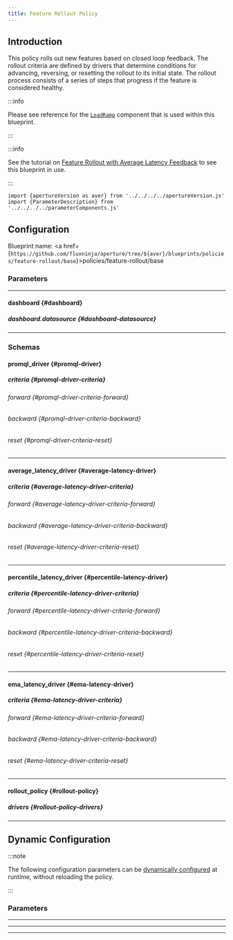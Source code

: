 ```yaml
---
title: Feature Rollout Policy
---
```


## Introduction

This policy rolls out new features based on closed loop feedback. The rollout
criteria are defined by drivers that determine conditions for advancing,
reversing, or resetting the rollout to its initial state. The rollout process
consists of a series of steps that progress if the feature is considered
healthy.

:::info

Please see reference for the
[`LoadRamp`](/reference/configuration/spec.md#load-ramp) component that is used
within this blueprint.

:::

:::info

See the tutorial on
[Feature Rollout with Average Latency Feedback](/use-cases/feature-rollout/with-average-latency-feedback.md)
to see this blueprint in use.

:::

<!-- Configuration Marker -->

```mdx-code-block
import {apertureVersion as aver} from '../../../../apertureVersion.js'
import {ParameterDescription} from '../../../../parameterComponents.js'
```

## Configuration

<!-- vale off -->

Blueprint name: <a
href={`https://github.com/fluxninja/aperture/tree/${aver}/blueprints/policies/feature-rollout/base`}>policies/feature-rollout/base</a>

<!-- vale on -->

### Parameters

<!-- vale off -->

<a id="policy"></a>

<ParameterDescription
    name='policy'
    description='Parameters for the Feature Rollout policy.'
    type='Object (rollout_policy)'
    reference='#rollout-policy'
    value='{"components": [], "drivers": {}, "evaluation_interval": "1s", "load_ramp": {"sampler": {"label_key": "", "selectors": [{"control_point": "__REQUIRED_FIELD__", "service": "__REQUIRED_FIELD__"}]}, "steps": [{"duration": "__REQUIRED_FIELD__", "target_accept_percentage": "__REQUIRED_FIELD__"}]}, "policy_name": "__REQUIRED_FIELD__", "resources": {"flow_control": {"classifiers": []}}, "rollout": false}'
/>

<!-- vale on -->

---

<!-- vale off -->

#### dashboard {#dashboard}

<!-- vale on -->

<!-- vale off -->

<a id="dashboard-refresh-interval"></a>

<ParameterDescription
    name='dashboard.refresh_interval'
    description='Refresh interval for dashboard panels.'
    type='string'
    reference=''
    value='"5s"'
/>

<!-- vale on -->

<!-- vale off -->

<a id="dashboard-time-from"></a>

<ParameterDescription
    name='dashboard.time_from'
    description='From time of dashboard.'
    type='string'
    reference=''
    value='"now-15m"'
/>

<!-- vale on -->

<!-- vale off -->

<a id="dashboard-time-to"></a>

<ParameterDescription
    name='dashboard.time_to'
    description='To time of dashboard.'
    type='string'
    reference=''
    value='"now"'
/>

<!-- vale on -->

<!-- vale off -->

<a id="dashboard-extra-filters"></a>

<ParameterDescription
    name='dashboard.extra_filters'
    description='Additional filters to pass to each query to Grafana datasource.'
    type='Object (map[string]string)'
    reference='#map-string-string'
    value='{}'
/>

<!-- vale on -->

<!-- vale off -->

<a id="dashboard-title"></a>

<ParameterDescription
    name='dashboard.title'
    description='Name of the main dashboard.'
    type='string'
    reference=''
    value='"Aperture Feature Rollout"'
/>

<!-- vale on -->

<!-- vale off -->

##### dashboard.datasource {#dashboard-datasource}

<!-- vale on -->

<!-- vale off -->

<a id="dashboard-datasource-name"></a>

<ParameterDescription
    name='dashboard.datasource.name'
    description='Datasource name.'
    type='string'
    reference=''
    value='"$datasource"'
/>

<!-- vale on -->

<!-- vale off -->

<a id="dashboard-datasource-filter-regex"></a>

<ParameterDescription
    name='dashboard.datasource.filter_regex'
    description='Datasource filter regex.'
    type='string'
    reference=''
    value='""'
/>

<!-- vale on -->

---

### Schemas

<!-- vale off -->

#### promql_driver {#promql-driver}

<!-- vale on -->

<!-- vale off -->

<a id="promql-driver-query-string"></a>

<ParameterDescription
    name='query_string'
    description='The Prometheus query to be run. Must return a scalar or a vector with a single element.'
    type='string'
    reference=''
    value='"__REQUIRED_FIELD__"'
/>

<!-- vale on -->

<!-- vale off -->

##### criteria {#promql-driver-criteria}

<!-- vale on -->

<!-- vale off -->

###### forward {#promql-driver-criteria-forward}

<!-- vale on -->

<!-- vale off -->

<a id="promql-driver-criteria-forward-threshold"></a>

<ParameterDescription
    name='threshold'
    description='The threshold for the forward criteria.'
    type='Number (double)'
    reference=''
    value='"__REQUIRED_FIELD__"'
/>

<!-- vale on -->

<!-- vale off -->

<a id="promql-driver-criteria-forward-operator"></a>

<ParameterDescription
    name='operator'
    description='The operator for the forward criteria. oneof: `gt | lt | gte | lte | eq | neq`'
    type='string'
    reference=''
    value='"__REQUIRED_FIELD__"'
/>

<!-- vale on -->

<!-- vale off -->

###### backward {#promql-driver-criteria-backward}

<!-- vale on -->

<!-- vale off -->

<a id="promql-driver-criteria-backward-threshold"></a>

<ParameterDescription
    name='threshold'
    description='The threshold for the backward criteria.'
    type='Number (double)'
    reference=''
    value='"__REQUIRED_FIELD__"'
/>

<!-- vale on -->

<!-- vale off -->

<a id="promql-driver-criteria-backward-operator"></a>

<ParameterDescription
    name='operator'
    description='The operator for the backward criteria. oneof: `gt | lt | gte | lte | eq | neq`'
    type='string'
    reference=''
    value='"__REQUIRED_FIELD__"'
/>

<!-- vale on -->

<!-- vale off -->

###### reset {#promql-driver-criteria-reset}

<!-- vale on -->

<!-- vale off -->

<a id="promql-driver-criteria-reset-threshold"></a>

<ParameterDescription
    name='threshold'
    description='The threshold for the reset criteria.'
    type='Number (double)'
    reference=''
    value='"__REQUIRED_FIELD__"'
/>

<!-- vale on -->

<!-- vale off -->

<a id="promql-driver-criteria-reset-operator"></a>

<ParameterDescription
    name='operator'
    description='The operator for the reset criteria. oneof: `gt | lt | gte | lte | eq | neq`'
    type='string'
    reference=''
    value='"__REQUIRED_FIELD__"'
/>

<!-- vale on -->

---

<!-- vale off -->

#### average_latency_driver {#average-latency-driver}

<!-- vale on -->

<!-- vale off -->

<a id="average-latency-driver-selectors"></a>

<ParameterDescription
    name='selectors'
    description='Identify the service and flows whose latency needs to be measured.'
    type='Array of Object (aperture.spec.v1.Selector)'
    reference='../../../spec#selector'
    value='[{"control_point": "__REQUIRED_FIELD__", "service": "__REQUIRED_FIELD__"}]'
/>

<!-- vale on -->

<!-- vale off -->

##### criteria {#average-latency-driver-criteria}

<!-- vale on -->

<!-- vale off -->

###### forward {#average-latency-driver-criteria-forward}

<!-- vale on -->

<!-- vale off -->

<a id="average-latency-driver-criteria-forward-threshold"></a>

<ParameterDescription
    name='threshold'
    description='The threshold for the forward criteria.'
    type='Number (double)'
    reference=''
    value='"__REQUIRED_FIELD__"'
/>

<!-- vale on -->

<!-- vale off -->

###### backward {#average-latency-driver-criteria-backward}

<!-- vale on -->

<!-- vale off -->

<a id="average-latency-driver-criteria-backward-threshold"></a>

<ParameterDescription
    name='threshold'
    description='The threshold for the backward criteria.'
    type='Number (double)'
    reference=''
    value='"__REQUIRED_FIELD__"'
/>

<!-- vale on -->

<!-- vale off -->

###### reset {#average-latency-driver-criteria-reset}

<!-- vale on -->

<!-- vale off -->

<a id="average-latency-driver-criteria-reset-threshold"></a>

<ParameterDescription
    name='threshold'
    description='The threshold for the reset criteria.'
    type='Number (double)'
    reference=''
    value='"__REQUIRED_FIELD__"'
/>

<!-- vale on -->

---

<!-- vale off -->

#### percentile_latency_driver {#percentile-latency-driver}

<!-- vale on -->

<!-- vale off -->

<a id="percentile-latency-driver-flux-meter"></a>

<ParameterDescription
    name='flux_meter'
    description='FluxMeter specifies the flows whose latency needs to be measured and parameters for the histogram metrics.'
    type='Object (aperture.spec.v1.FluxMeter)'
    reference='../../../spec#flux-meter'
    value='{"selector": [{"control_point": "__REQUIRED_FIELD__", "service": "__REQUIRED_FIELD__"}], "static_buckets": {"buckets": [5, 10, 25, 50, 100, 250, 500, 1000, 2500, 5000, 10000]}}'
/>

<!-- vale on -->

<!-- vale off -->

<a id="percentile-latency-driver-percentile"></a>

<ParameterDescription
    name='percentile'
    description='The percentile to be used for latency measurement.'
    type='Number (double)'
    reference=''
    value='95'
/>

<!-- vale on -->

<!-- vale off -->

##### criteria {#percentile-latency-driver-criteria}

<!-- vale on -->

<!-- vale off -->

###### forward {#percentile-latency-driver-criteria-forward}

<!-- vale on -->

<!-- vale off -->

<a id="percentile-latency-driver-criteria-forward-threshold"></a>

<ParameterDescription
    name='threshold'
    description='The threshold for the forward criteria.'
    type='Number (double)'
    reference=''
    value='"__REQUIRED_FIELD__"'
/>

<!-- vale on -->

<!-- vale off -->

###### backward {#percentile-latency-driver-criteria-backward}

<!-- vale on -->

<!-- vale off -->

<a id="percentile-latency-driver-criteria-backward-threshold"></a>

<ParameterDescription
    name='threshold'
    description='The threshold for the backward criteria.'
    type='Number (double)'
    reference=''
    value='"__REQUIRED_FIELD__"'
/>

<!-- vale on -->

<!-- vale off -->

###### reset {#percentile-latency-driver-criteria-reset}

<!-- vale on -->

<!-- vale off -->

<a id="percentile-latency-driver-criteria-reset-threshold"></a>

<ParameterDescription
    name='threshold'
    description='The threshold for the reset criteria.'
    type='Number (double)'
    reference=''
    value='"__REQUIRED_FIELD__"'
/>

<!-- vale on -->

---

<!-- vale off -->

#### ema_latency_driver {#ema-latency-driver}

<!-- vale on -->

<!-- vale off -->

<a id="ema-latency-driver-selectors"></a>

<ParameterDescription
    name='selectors'
    description='Identify the service and flows whose latency needs to be measured.'
    type='Array of Object (aperture.spec.v1.Selector)'
    reference='../../../spec#selector'
    value='[{"control_point": "__REQUIRED_FIELD__", "service": "__REQUIRED_FIELD__"}]'
/>

<!-- vale on -->

<!-- vale off -->

<a id="ema-latency-driver-ema"></a>

<ParameterDescription
    name='ema'
    description='The parameters for the exponential moving average.'
    type='Object (aperture.spec.v1.EMAParameters)'
    reference='../../../spec#e-m-a-parameters'
    value='{"ema_window": "1500s", "warmup_window": "60s"}'
/>

<!-- vale on -->

<!-- vale off -->

##### criteria {#ema-latency-driver-criteria}

<!-- vale on -->

<!-- vale off -->

###### forward {#ema-latency-driver-criteria-forward}

<!-- vale on -->

<!-- vale off -->

<a id="ema-latency-driver-criteria-forward-latency-tolerance-multiplier"></a>

<ParameterDescription
    name='latency_tolerance_multiplier'
    description='The threshold for the forward criteria.'
    type='Number (double)'
    reference=''
    value='1.05'
/>

<!-- vale on -->

<!-- vale off -->

###### backward {#ema-latency-driver-criteria-backward}

<!-- vale on -->

<!-- vale off -->

<a id="ema-latency-driver-criteria-backward-latency-tolerance-multiplier"></a>

<ParameterDescription
    name='latency_tolerance_multiplier'
    description='The threshold for the backward criteria.'
    type='Number (double)'
    reference=''
    value='1.05'
/>

<!-- vale on -->

<!-- vale off -->

###### reset {#ema-latency-driver-criteria-reset}

<!-- vale on -->

<!-- vale off -->

<a id="ema-latency-driver-criteria-reset-latency-tolerance-multiplier"></a>

<ParameterDescription
    name='latency_tolerance_multiplier'
    description='The threshold for the reset criteria.'
    type='Number (double)'
    reference=''
    value='1.25'
/>

<!-- vale on -->

---

<!-- vale off -->

#### rollout_policy {#rollout-policy}

<!-- vale on -->

<!-- vale off -->

<a id="rollout-policy-policy-name"></a>

<ParameterDescription
    name='policy_name'
    description='Name of the policy.'
    type='string'
    reference=''
    value='"__REQUIRED_FIELD__"'
/>

<!-- vale on -->

<!-- vale off -->

<a id="rollout-policy-load-ramp"></a>

<ParameterDescription
    name='load_ramp'
    description='Identify the service and flows of the feature that needs to be rolled out. And specify feature rollout steps.'
    type='Object (aperture.spec.v1.LoadRampParameters)'
    reference='../../../spec#load-ramp-parameters'
    value='{"sampler": {"label_key": "", "selectors": [{"control_point": "__REQUIRED_FIELD__", "service": "__REQUIRED_FIELD__"}]}, "steps": [{"duration": "__REQUIRED_FIELD__", "target_accept_percentage": "__REQUIRED_FIELD__"}]}'
/>

<!-- vale on -->

<!-- vale off -->

<a id="rollout-policy-components"></a>

<ParameterDescription
    name='components'
    description='List of additional circuit components.'
    type='Array of Object (aperture.spec.v1.Component)'
    reference='../../../spec#component'
    value='[]'
/>

<!-- vale on -->

<!-- vale off -->

<a id="rollout-policy-resources"></a>

<ParameterDescription
    name='resources'
    description='List of additional resources.'
    type='Object (aperture.spec.v1.Resources)'
    reference='../../../spec#resources'
    value='{"flow_control": {"classifiers": []}}'
/>

<!-- vale on -->

<!-- vale off -->

<a id="rollout-policy-evaluation-interval"></a>

<ParameterDescription
    name='evaluation_interval'
    description='The interval between successive evaluations of the Circuit.'
    type='string'
    reference=''
    value='"1s"'
/>

<!-- vale on -->

<!-- vale off -->

<a id="rollout-policy-rollout"></a>

<ParameterDescription
    name='rollout'
    description='Whether to start the rollout. This setting may be overridden at runtime via dynamic configuration.'
    type='Boolean'
    reference=''
    value='false'
/>

<!-- vale on -->

<!-- vale off -->

##### drivers {#rollout-policy-drivers}

<!-- vale on -->

<!-- vale off -->

<a id="rollout-policy-drivers-promql-drivers"></a>

<ParameterDescription
    name='promql_drivers'
    description='List of promql drivers that compare results of a Prometheus query against forward, backward and reset thresholds.'
    type='Array of Object (promql_driver)'
    reference='#promql-driver'
    value='[{"criteria": {"backward": {"operator": "__REQUIRED_FIELD__", "threshold": "__REQUIRED_FIELD__"}, "forward": {"operator": "__REQUIRED_FIELD__", "threshold": "__REQUIRED_FIELD__"}, "reset": {"operator": "__REQUIRED_FIELD__", "threshold": "__REQUIRED_FIELD__"}}, "query_string": "__REQUIRED_FIELD__"}]'
/>

<!-- vale on -->

<!-- vale off -->

<a id="rollout-policy-drivers-average-latency-drivers"></a>

<ParameterDescription
    name='average_latency_drivers'
    description='List of drivers that compare average latency against forward, backward and reset thresholds.'
    type='Array of Object (average_latency_driver)'
    reference='#average-latency-driver'
    value='[{"criteria": {"backward": {"threshold": "__REQUIRED_FIELD__"}, "forward": {"threshold": "__REQUIRED_FIELD__"}, "reset": {"threshold": "__REQUIRED_FIELD__"}}, "selectors": [{"control_point": "__REQUIRED_FIELD__", "service": "__REQUIRED_FIELD__"}]}]'
/>

<!-- vale on -->

<!-- vale off -->

<a id="rollout-policy-drivers-percentile-latency-drivers"></a>

<ParameterDescription
    name='percentile_latency_drivers'
    description='List of drivers that compare percentile latency against forward, backward and reset thresholds.'
    type='Array of Object (percentile_latency_driver)'
    reference='#percentile-latency-driver'
    value='[{"criteria": {"backward": {"threshold": "__REQUIRED_FIELD__"}, "forward": {"threshold": "__REQUIRED_FIELD__"}, "reset": {"threshold": "__REQUIRED_FIELD__"}}, "flux_meter": {"selector": [{"control_point": "__REQUIRED_FIELD__", "service": "__REQUIRED_FIELD__"}], "static_buckets": {"buckets": [5, 10, 25, 50, 100, 250, 500, 1000, 2500, 5000, 10000]}}, "percentile": 95}]'
/>

<!-- vale on -->

<!-- vale off -->

<a id="rollout-policy-drivers-ema-latency-drivers"></a>

<ParameterDescription
    name='ema_latency_drivers'
    description='List of drivers that compare trend latency against forward, backward and reset thresholds.'
    type='Array of Object (ema_latency_driver)'
    reference='#ema-latency-driver'
    value='[{"criteria": {"backward": {"latency_tolerance_multiplier": 1.05}, "forward": {"latency_tolerance_multiplier": 1.05}, "reset": {"latency_tolerance_multiplier": 1.25}}, "ema": {"ema_window": "1500s", "warmup_window": "60s"}, "selectors": [{"control_point": "__REQUIRED_FIELD__", "service": "__REQUIRED_FIELD__"}]}]'
/>

<!-- vale on -->

---

## Dynamic Configuration

:::note

The following configuration parameters can be
[dynamically configured](/reference/aperturectl/apply/dynamic-config/dynamic-config.md)
at runtime, without reloading the policy.

:::

### Parameters

<!-- vale off -->

<a id="pass-through-label-values"></a>

<ParameterDescription
    name='pass_through_label_values'
    description='Specify certain label values to be always accepted by the _Sampler_ regardless of accept percentage. This configuration can be updated at the runtime without shutting down the policy.'
    type='Array of string'
    reference=''
    value='["__REQUIRED_FIELD__"]'
/>

<!-- vale on -->

---

<!-- vale off -->

<a id="rollout"></a>

<ParameterDescription
    name='rollout'
    description='Start feature rollout. This setting can be updated at runtime without shutting down the policy. The feature rollout gets paused if this flag is set to false in the middle of a feature rollout.'
    type='Boolean'
    reference=''
    value='false'
/>

<!-- vale on -->

---

<!-- vale off -->

<a id="reset"></a>

<ParameterDescription
    name='reset'
    description='Reset feature rollout to the first step. This setting can be updated at the runtime without shutting down the policy.'
    type='Boolean'
    reference=''
    value='false'
/>

<!-- vale on -->

---
